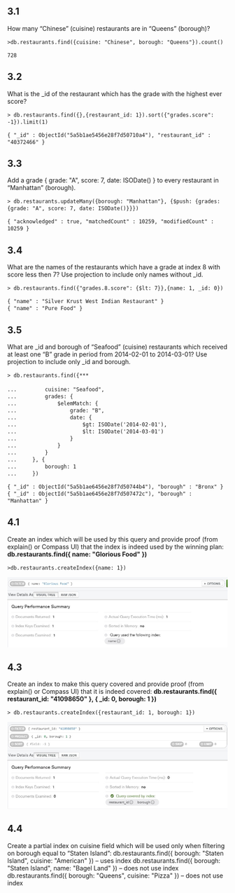 ## 3.1 ##
How many “Chinese” (cuisine) restaurants are in “Queens” (borough)?

<pre><code>>db.restaurants.find({cuisine: "Chinese", borough: "Queens"}).count()</code></pre>

<pre><code>728</pre></code>

## 3.2 ##
What is the _id of the restaurant which has the grade with the highest ever score?

<pre><code>> db.restaurants.find({},{restaurant_id: 1}).sort({"grades.score": -1}).limit(1)</code></pre>

<pre><code>{ "_id" : ObjectId("5a5b1ae5456e28f7d50710a4"), "restaurant_id" : "40372466" }</code></pre>

## 3.3 ##
Add a grade { grade: "A", score: 7, date: ISODate() } to every restaurant in “Manhattan” (borough).

<pre><code>> db.restaurants.updateMany({borough: "Manhattan"}, {$push: {grades: {grade: "A", score: 7, date: ISODate()}}})</code></pre>

<pre><code>{ "acknowledged" : true, "matchedCount" : 10259, "modifiedCount" : 10259 }</code></pre>

## 3.4 ##
What are the names of the restaurants which have a grade at index 8 with score less then 7? Use projection to include only names 
without _id.

<pre><code>> db.restaurants.find({"grades.8.score": {$lt: 7}},{name: 1, _id: 0})</code></pre>

<pre><code>{ "name" : "Silver Krust West Indian Restaurant" }
{ "name" : "Pure Food" }</code></pre>

## 3.5 ##
What are _id and borough of “Seafood” (cuisine) restaurants which received at least one “B” grade in period from 2014-02-01 to 
2014-03-01? Use projection to include only _id and borough.

<pre><code>> db.restaurants.find({***

...         cuisine: "Seafood",
...         grades: {
...             $elemMatch: {
...                 grade: "B",
...                 date: {
...                     $gt: ISODate('2014-02-01'),
...                     $lt: ISODate('2014-03-01')
...                 }
...             }
...         }
...     }, {
...         borough: 1
...     })</pre></code>
<pre><code>{ "_id" : ObjectId("5a5b1ae6456e28f7d50744b4"), "borough" : "Bronx" }
{ "_id" : ObjectId("5a5b1ae6456e28f7d507472c"), "borough" : "Manhattan" }</code></pre>

## 4.1 ##
Create an index which will be used by this query and provide proof (from explain() or Compass UI) that the
index is indeed used by the winning plan:
**db.restaurants.find({ name: "Glorious Food" })**

<pre><code>>db.restaurants.createIndex({name: 1})</pre></code>
![alt text](https://github.com/shparkivozhyk/Frontcamp/blob/mongo1/mongo1-imgs/4.1.jpg "4.1")

## 4.3 ##
Create an index to make this query covered and provide proof (from explain() or Compass UI) that it is
indeed covered:
**db.restaurants.find({ restaurant_id: "41098650" }, { _id: 0, borough: 1 })**

<pre><code>> db.restaurants.createIndex({restaurant_id: 1, borough: 1})</code></pre>
![alt text](https://github.com/shparkivozhyk/Frontcamp/blob/mongo1/mongo1-imgs/4.3.jpg "4.3")

## 4.4 ##
Create a partial index on cuisine field which will be used only when filtering on borough equal to “Staten
Island”:
db.restaurants.find({ borough: "Staten Island", cuisine: "American" }) – uses index
db.restaurants.find({ borough: "Staten Island", name: "Bagel Land" }) – does not use index
db.restaurants.find({ borough: "Queens", cuisine: "Pizza" }) – does not use index
